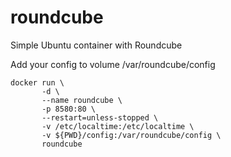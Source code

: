 # roundcube
Simple Ubuntu container with Roundcube

Add your config to volume /var/roundcube/config

    docker run \
           -d \
           --name roundcube \
           -p 8580:80 \
           --restart=unless-stopped \
           -v /etc/localtime:/etc/localtime \
           -v ${PWD}/config:/var/roundcube/config \
           roundcube
